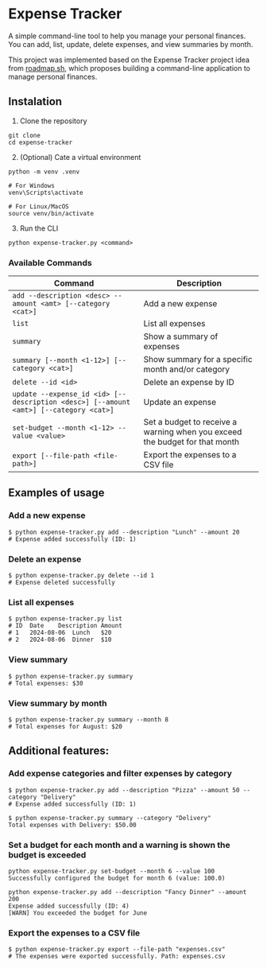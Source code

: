 # Expense Tracker

A simple command-line tool to help you manage your personal finances.  
You can add, list, update, delete expenses, and view summaries by month.

This project was implemented based on the Expense Tracker project idea from [roadmap.sh](https://roadmap.sh/projects/expense-tracker), which proposes building a command-line application to manage personal finances.

## Instalation
1. Clone the repository
```
git clone
cd expense-tracker
```

2. (Optional) Cate a virtual environment
```
python -m venv .venv

# For Windows
venv\Scripts\activate

# For Linux/MacOS
source venv/bin/activate

```

3. Run the CLI
```
python expense-tracker.py <command>
```

### Available Commands

| Command | Description |
|--------|-------------|
| `add --description <desc> --amount <amt> [--category <cat>]` | Add a new expense |
| `list` | List all expenses |
| `summary` | Show a summary of expenses |
| `summary [--month <1-12>] [--category <cat>]` | Show summary for a specific month and/or category |
| `delete --id <id>` | Delete an expense by ID |
| `update --expense_id <id> [--description <desc>] [--amount <amt>] [--category <cat>]` | Update an expense |
|`set-budget --month <1-12> --value <value>` | Set a budget to receive a warning when you exceed the budget for that month |
| `export [--file-path <file-path>]` | Export the expenses to a CSV file |

## Examples of usage

### Add a new expense

```
$ python expense-tracker.py add --description "Lunch" --amount 20
# Expense added successfully (ID: 1)
```

### Delete an expense
```
$ python expense-tracker.py delete --id 1
# Expense deleted successfully
```

### List all expenses
```
$ python expense-tracker.py list
# ID  Date    Description Amount
# 1   2024-08-06  Lunch   $20
# 2   2024-08-06  Dinner  $10
```

### View summary
```
$ python expense-tracker.py summary
# Total expenses: $30
```

### View summary by month

```
$ python expense-tracker.py summary --month 8
# Total expenses for August: $20
```

## Additional features:
### Add expense categories and filter expenses by category
```
$ python expense-tracker.py add --description "Pizza" --amount 50 --category "Delivery"                                                                                                          
# Expense added successfully (ID: 1)

$ python expense-tracker.py summary --category "Delivery"
Total expenses with Delivery: $50.00
```

### Set a budget for each month and a warning is shown the budget is exceeded
```
python expense-tracker.py set-budget --month 6 --value 100
Successfully configured the budget for month 6 (value: 100.0)

python expense-tracker.py add --description "Fancy Dinner" --amount 200
Expense added successfully (ID: 4)
[WARN] You exceeded the budget for June
```

### Export the expenses to a CSV file
```
$ python expense-tracker.py export --file-path "expenses.csv"
# The expenses were exported successfully. Path: expenses.csv
```




